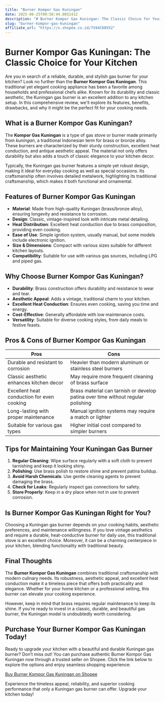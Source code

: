 ```yaml
---
title: "Burner Kompor Gas Kuningan"
date: 2025-06-25T00:58:44.805241Z
description: "# Burner Kompor Gas Kuningan: The Classic Choice for Your Kitchen..."
slug: "burner-kompor-gas-kuningan"
affiliate_url: "https://s.shopee.co.id/7V44C68VX2"
---
```

# Burner Kompor Gas Kuningan: The Classic Choice for Your Kitchen

Are you in search of a reliable, durable, and stylish gas burner for your kitchen? Look no further than the **Burner Kompor Gas Kuningan**. This traditional yet elegant cooking appliance has been a favorite among households and professional chefs alike. Known for its durability and classic aesthetic, the Kuningan gas burner is an excellent addition to any kitchen setup. In this comprehensive review, we'll explore its features, benefits, drawbacks, and why it might be the perfect fit for your cooking needs.

## What is a Burner Kompor Gas Kuningan?

The **Kompor Gas Kuningan** is a type of gas stove or burner made primarily from *kuningan*, a traditional Indonesian term for brass or bronze alloy. These burners are characterized by their sturdy construction, excellent heat conduction, and antique aesthetic appeal. The material not only offers durability but also adds a touch of classic elegance to your kitchen decor.

Typically, the Kuningan gas burner features a simple yet robust design, making it ideal for everyday cooking as well as special occasions. Its craftsmanship often involves detailed metalwork, highlighting its traditional craftsmanship, which makes it both functional and ornamental.

## Features of Burner Kompor Gas Kuningan

- **Material**: Made from high-quality Kuningan (brass/bronze alloy), ensuring longevity and resistance to corrosion.
- **Design**: Classic, vintage-inspired look with intricate metal detailing.
- **Heat Distribution**: Excellent heat conduction due to brass composition, providing even cooking.
- **Ease of Use**: Simple ignition system, usually manual, but some models include electronic ignition.
- **Size & Dimensions**: Compact with various sizes suitable for different kitchen layouts.
- **Compatibility**: Suitable for use with various gas sources, including LPG and piped gas.

## Why Choose Burner Kompor Gas Kuningan?

- **Durability**: Brass construction offers durability and resistance to wear and tear.
- **Aesthetic Appeal**: Adds a vintage, traditional charm to your kitchen.
- **Excellent Heat Conduction**: Ensures even cooking, saving you time and energy.
- **Cost-Effective**: Generally affordable with low maintenance costs.
- **Versatility**: Suitable for diverse cooking styles, from daily meals to festive feasts.

## Pros & Cons of Burner Kompor Gas Kuningan

| **Pros** | **Cons** |
|---|---|
| Durable and resistant to corrosion | Heavier than modern aluminum or stainless steel burners |
| Classic aesthetic enhances kitchen decor | May require more frequent cleaning of brass surface |
| Excellent heat conduction for even cooking | Brass material can tarnish or develop patina over time without regular polishing |
| Long-lasting with proper maintenance | Manual ignition systems may require a match or lighter |
| Suitable for various gas types | Higher initial cost compared to simpler burners |

## Tips for Maintaining Your Kuningan Gas Burner

1. **Regular Cleaning**: Wipe surface regularly with a soft cloth to prevent tarnishing and keep it looking shiny.
2. **Polishing**: Use brass polish to restore shine and prevent patina buildup.
3. **Avoid Harsh Chemicals**: Use gentle cleaning agents to prevent damaging the brass.
4. **Check for Leaks**: Regularly inspect gas connections for safety.
5. **Store Properly**: Keep in a dry place when not in use to prevent corrosion.

## Is Burner Kompor Gas Kuningan Right for You?

Choosing a Kuningan gas burner depends on your cooking habits, aesthetic preferences, and maintenance willingness. If you love vintage aesthetics and require a durable, heat-conductive burner for daily use, this traditional stove is an excellent choice. Moreover, it can be a charming centerpiece in your kitchen, blending functionality with traditional beauty.

## Final Thoughts

The **Burner Kompor Gas Kuningan** combines traditional craftsmanship with modern culinary needs. Its robustness, aesthetic appeal, and excellent heat conduction make it a timeless piece that offers both practicality and elegance. Whether for your home kitchen or a professional setting, this burner can elevate your cooking experience.

However, keep in mind that brass requires regular maintenance to keep its shine. If you’re ready to invest in a classic, durable, and beautiful gas burner, the Kuningan model is undoubtedly worth considering.

## Purchase Your Burner Kompor Gas Kuningan Today!

Ready to upgrade your kitchen with a beautiful and durable Kuningan gas burner? Don’t miss out! You can purchase authentic Burner Kompor Gas Kuningan now through a trusted seller on Shopee. Click the link below to explore the options and enjoy seamless shopping experience:

[Buy Burner Kompor Gas Kuningan on Shopee](https://s.shopee.co.id/7V44C68VX2)

Experience the timeless appeal, reliability, and superior cooking performance that only a Kuningan gas burner can offer. Upgrade your kitchen today!